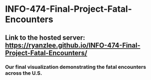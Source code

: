 # INFO-474-Final-Project-Fatal-Encounters
## Link to the hosted server: https://ryanzlee.github.io/INFO-474-Final-Project-Fatal-Encounters/
### Our final visualization demonstrating the fatal encounters across the U.S.

